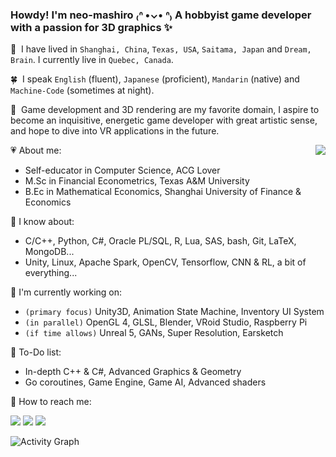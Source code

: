 <!--
**neo-mashiro/neo-mashiro** is a ✨ _special_ ✨ repository because its `README.md` (this file) appears on your GitHub profile.
-->

### Howdy! I'm neo-mashiro ₍ᐢ •⌄• ᐢ₎ A hobbyist game developer with a passion for 3D graphics ✨

<!--<img src="https://raw.githubusercontent.com/neo-mashiro/neo-mashiro/master/support/heal.png" width=80% height=80%>-->

:leaves:&nbsp; I have lived in `Shanghai, China`, `Texas, USA`, `Saitama, Japan` and `Dream, Brain`. I currently live in `Quebec, Canada`.  

:four_leaf_clover:&nbsp; I speak `English` (fluent), `Japanese` (proficient), `Mandarin` (native) and `Machine-Code` (sometimes at night).  

:herb:&nbsp; Game development and 3D rendering are my favorite domain, I aspire to become an inquisitive, energetic game developer with great artistic sense, and hope to dive into VR applications in the future.  

<img align="right" src="https://github-readme-stats.vercel.app/api/top-langs/?username=neo-mashiro&hide=Jupyter,html,Roff&theme=buefy&langs_count=8&custom_title=%E2%9D%84%EF%B8%8F%20&nbsp;&nbsp;Top%20Languages&nbsp;&nbsp;%20%E2%98%80%EF%B8%8F&card_width=280"/>

:heartpulse: About me:
- Self-educator in Computer Science, ACG Lover  
- M.Sc in Financial Econometrics, Texas A&M University  
- B.Ec in Mathematical Economics, Shanghai University of Finance & Economics

:green_apple: I know about:
- C/C++, Python, C#, Oracle PL/SQL, R, Lua, SAS, bash, Git, LaTeX, MongoDB...
- Unity, Linux, Apache Spark, OpenCV, Tensorflow, CNN & RL, a bit of everything...

:palm_tree: I'm currently working on:
- `(primary focus)` Unity3D, Animation State Machine, Inventory UI System
- `(in parallel)` OpenGL 4, GLSL, Blender, VRoid Studio, Raspberry Pi
- `(if time allows)` Unreal 5, GANs, Super Resolution, Earsketch

:seedling: To-Do list:
- In-depth C++ & C#, Advanced Graphics & Geometry
- Go coroutines, Game Engine, Game AI, Advanced shaders

:tea: How to reach me:

<a href="https://github.com/neo-mashiro"><img src="https://img.shields.io/github/followers/neo-mashiro?label=Github&style=social"></a>
<a href="https://www.linkedin.com/in/wentao-lu-90125157"><img src="https://img.shields.io/badge/LinkedIn--_.svg?style=social&logo=linkedin"></a>
<a href="https://twitter.com/neo_mashiro"><img src="https://img.shields.io/twitter/follow/neo_mashiro?label=Twitter&style=social"></a>
<!--<a href="https://www.zhihu.com/people/neo-mashiro"><img src="https://img.shields.io/badge/zhihu--_.svg?style=social&logo=zhihu"></a>-->

<!--![Stats](https://github-readme-stats.vercel.app/api?username=neo-mashiro&show_icons=true&count_private=true&theme=buefy&hide=contribs&title_color=000000&custom_title=Summary%20Statistics)-->

![Activity Graph](https://activity-graph.herokuapp.com/graph?username=neo-mashiro&bg_color=f0ffe1&color=9e4c98&line=0fa2f0&point=50b54a&area=false&hide_border=true)
